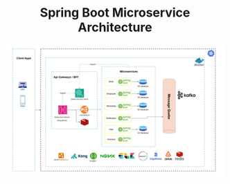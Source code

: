 <div style="text-align: center;">


# Spring Boot Microservice Architecture

![Demo](springboot_microservice.jpg)


</div>
